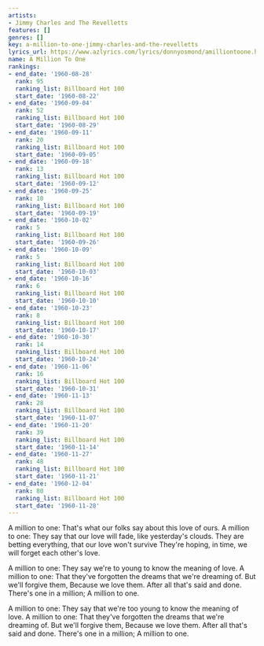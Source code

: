 ```yaml
---
artists:
- Jimmy Charles and The Revelletts
features: []
genres: []
key: a-million-to-one-jimmy-charles-and-the-revelletts
lyrics_url: https://www.azlyrics.com/lyrics/donnyosmond/amilliontoone.html
name: A Million To One
rankings:
- end_date: '1960-08-28'
  rank: 95
  ranking_list: Billboard Hot 100
  start_date: '1960-08-22'
- end_date: '1960-09-04'
  rank: 52
  ranking_list: Billboard Hot 100
  start_date: '1960-08-29'
- end_date: '1960-09-11'
  rank: 20
  ranking_list: Billboard Hot 100
  start_date: '1960-09-05'
- end_date: '1960-09-18'
  rank: 13
  ranking_list: Billboard Hot 100
  start_date: '1960-09-12'
- end_date: '1960-09-25'
  rank: 10
  ranking_list: Billboard Hot 100
  start_date: '1960-09-19'
- end_date: '1960-10-02'
  rank: 5
  ranking_list: Billboard Hot 100
  start_date: '1960-09-26'
- end_date: '1960-10-09'
  rank: 5
  ranking_list: Billboard Hot 100
  start_date: '1960-10-03'
- end_date: '1960-10-16'
  rank: 6
  ranking_list: Billboard Hot 100
  start_date: '1960-10-10'
- end_date: '1960-10-23'
  rank: 8
  ranking_list: Billboard Hot 100
  start_date: '1960-10-17'
- end_date: '1960-10-30'
  rank: 14
  ranking_list: Billboard Hot 100
  start_date: '1960-10-24'
- end_date: '1960-11-06'
  rank: 16
  ranking_list: Billboard Hot 100
  start_date: '1960-10-31'
- end_date: '1960-11-13'
  rank: 28
  ranking_list: Billboard Hot 100
  start_date: '1960-11-07'
- end_date: '1960-11-20'
  rank: 39
  ranking_list: Billboard Hot 100
  start_date: '1960-11-14'
- end_date: '1960-11-27'
  rank: 48
  ranking_list: Billboard Hot 100
  start_date: '1960-11-21'
- end_date: '1960-12-04'
  rank: 80
  ranking_list: Billboard Hot 100
  start_date: '1960-11-28'
---
```


A million to one:
That's what our folks say about this love of ours.
A million to one:
They say that our love will fade, like yesterday's clouds.
They are betting everything, that our love won't survive
They're hoping, in time, we will forget each other's love.

A million to one:
They say we're to young to know the meaning of love.
A million to one:
That they've forgotten the dreams that we're dreaming of.
But we'll forgive them,
Because we love them.
After all that's said and done.
There's one in a million;
A million to one.

A million to one:
They say that we're too young to know the meaning of love.
A million to one:
That they've forgotten the dreams that we're dreaming of.
But we'll forgive them,
Because we love them.
After all that's said and done.
There's one in a million;
A million to one.



